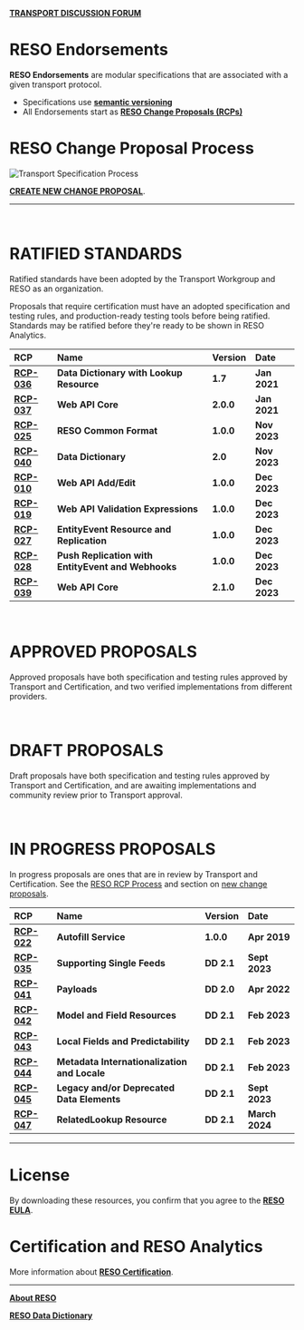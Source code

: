 [**TRANSPORT DISCUSSION FORUM**](https://github.com/RESOStandards/transport/discussions)

# RESO Endorsements
**RESO Endorsements** are modular specifications that are associated with a given transport protocol.

* Specifications use [**semantic versioning**](https://semver.org/)
* All Endorsements start as [**RESO Change Proposals (RCPs)**](./reso-rcp-process.md#reso-change-proposal-rcp-process)

# RESO Change Proposal Process

![Transport Specification Process](https://user-images.githubusercontent.com/535358/219707307-00067346-4c38-4488-b861-0cb22c8fd337.svg)

[**CREATE NEW CHANGE PROPOSAL**](./reso-rcp-process.md#new-change-proposals).

---

<br />

# RATIFIED STANDARDS
Ratified standards have been adopted by the Transport Workgroup and RESO as an organization.

Proposals that require certification must have an adopted specification and testing rules, and production-ready testing tools before being ratified. Standards may be ratified before they're ready to be shown in RESO Analytics.

| RCP | Name | Version | Date |
| :-- | :-- | :-- | :-- |
| [**RCP-036**](https://github.com/RESOStandards/transport/blob/e48bca32dbde6b82410629c826905a08387fa5e9/data-dictionary.md) | **Data Dictionary with Lookup Resource** | **1.7** | **Jan 2021** |
| [**RCP-037**](https://github.com/RESOStandards/transport/blob/a99fb6ca307208280ac51bca1f573e89cb67b202/proposals/web-api-core.md) | **Web API Core** | **2.0.0** | **Jan 2021** |
| [**RCP-025**](https://github.com/RESOStandards/transport/blob/a99fb6ca307208280ac51bca1f573e89cb67b202/proposals/reso-common-format.md) | **RESO Common Format** | **1.0.0** | **Nov 2023** |
| [**RCP-040**](https://github.com/RESOStandards/transport/blob/a99fb6ca307208280ac51bca1f573e89cb67b202/proposals/data-dictionary.md) | **Data Dictionary** | **2.0** | **Nov 2023** |
| [**RCP-010**](https://github.com/RESOStandards/transport/blob/a99fb6ca307208280ac51bca1f573e89cb67b202/proposals/web-api-add-edit.md) | **Web API Add/Edit** | **1.0.0** | **Dec 2023** |
| [**RCP-019**](https://github.com/RESOStandards/transport/blob/a99fb6ca307208280ac51bca1f573e89cb67b202/proposals/web-api-validation-expression.md) | **Web API Validation Expressions** | **1.0.0** | **Dec 2023** |
| [**RCP-027**](https://github.com/RESOStandards/transport/blob/a99fb6ca307208280ac51bca1f573e89cb67b202/proposals/entity-events.md) | **EntityEvent Resource and Replication** | **1.0.0** | **Dec 2023** |
| [**RCP-028**](https://github.com/RESOStandards/transport/blob/main/proposals/webhooks-push.md) | **Push Replication with EntityEvent and Webhooks** | **1.0.0** | **Dec 2023** |
| [**RCP-039**](https://github.com/RESOStandards/transport/blob/22-web-api-core-210-specification/web-api-core.md) | **Web API Core** | **2.1.0** | **Dec 2023** |

<br />

# APPROVED PROPOSALS
Approved proposals have both specification and testing rules approved by Transport and Certification, and two verified implementations from different providers.


<br />

# DRAFT PROPOSALS
Draft proposals have both specification and testing rules approved by Transport and Certification, and are awaiting implementations and community review prior to Transport approval.

<br />

# IN PROGRESS PROPOSALS

In progress proposals are ones that are in review by Transport and Certification. See the [RESO RCP Process](./reso-rcp-process.md) and section on [new change proposals](./reso-rcp-process.md#new-change-proposals).

| RCP | Name | Version | Date |
| :-- | :-- | :-- | :-- |
| [**RCP-022**](https://github.com/RESOStandards/transport/blob/43-migrate-rcp-022-from-confluence/autofill-service.md) | **Autofill Service** | **1.0.0** | **Apr 2019** |
| [**RCP-035**](https://github.com/RESOStandards/transport/issues/96) | **Supporting Single Feeds** | **DD 2.1** | **Sept 2023** |
| [**RCP-041**](https://github.com/RESOStandards/transport/blob/23-payloads-20-specification/payloads.md) | **Payloads** | **DD 2.0** | **Apr 2022** |
| [**RCP-042**](https://github.com/RESOStandards/transport/issues/76) | **Model and Field Resources** | **DD 2.1** | **Feb 2023** |
| [**RCP-043**](https://github.com/RESOStandards/transport/issues/77) | **Local Fields and Predictability** | **DD 2.1** | **Feb 2023** |
| [**RCP-044**](https://github.com/RESOStandards/transport/issues/67) | **Metadata Internationalization and Locale** | **DD 2.1** | **Feb 2023** |
| [**RCP-045**](https://github.com/RESOStandards/transport/pull/104) | **Legacy and/or Deprecated Data Elements** | **DD 2.1** | **Sept 2023** |
| [**RCP-047**](https://github.com/RESOStandards/transport/issues/130) | **RelatedLookup Resource** | **DD 2.1** | **March 2024** |

---

# License
By downloading these resources, you confirm that you agree to the [**RESO EULA**](http://reso.org/eula).

# Certification and RESO Analytics
More information about [**RESO Certification**](./certification-reso-analytics.md).

---

[**About RESO**](https://reso.org)

[**RESO Data Dictionary**](https://ddwiki.reso.org)

